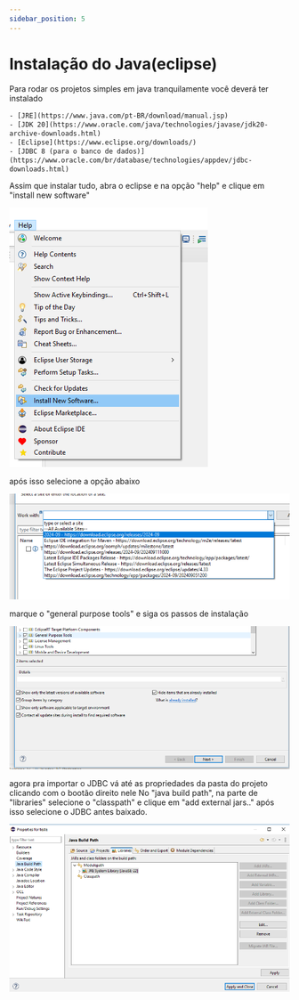 ```yaml
---
sidebar_position: 5
---
```


# Instalação do Java(eclipse)

Para rodar os projetos simples em java tranquilamente você deverá ter instalado

    - [JRE](https://www.java.com/pt-BR/download/manual.jsp)
    - [JDK 20](https://www.oracle.com/java/technologies/javase/jdk20-archive-downloads.html)
    - [Eclipse](https://www.eclipse.org/downloads/)
    - [JDBC 8 (para o banco de dados)](https://www.oracle.com/br/database/technologies/appdev/jdbc-downloads.html)

Assim que instalar tudo, abra o eclipse e na opção "help" e clique em "install new software"

![](../static/img/helpJava.png)

após isso selecione a opção abaixo

![](../static/img/opção.png)

marque o "general purpose tools" e siga os passos de instalação

![](../static/img/general.png)

agora pra importar o JDBC vá até as propriedades da pasta do projeto clicando com o bootão direito nele
No "java build path", na parte de "libraries" selecione o "classpath" e clique em "add external jars.."
após isso selecione o JDBC antes baixado.

![](../static/img/build.png)